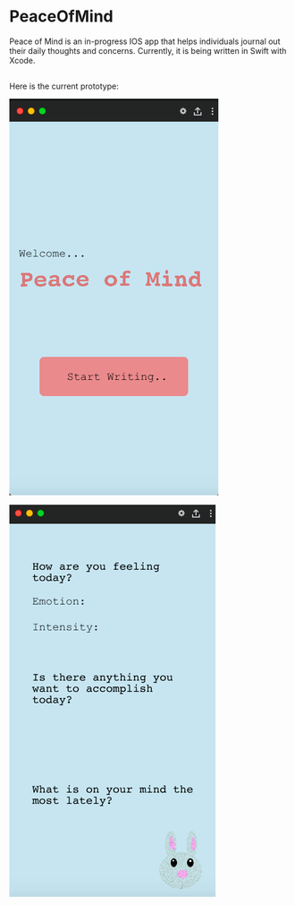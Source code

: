 # PeaceOfMind

Peace of Mind is an in-progress IOS app that helps individuals journal out their daily thoughts and concerns.
Currently, it is being written in Swift with Xcode.

##
Here is the current prototype: 

![Image of page 1](https://github.com/jihyunca/PeaceOfMind/blob/master/Page%201.png)

![Image of page 2](https://github.com/jihyunca/PeaceOfMind/blob/master/Page%202.png)
